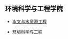 ## 环境科学与工程学院

- [水文与水资源工程](hydrology-and-water-resources-engineerin/)

- [环境科学与工程](environmental-science-and-engineering/)
